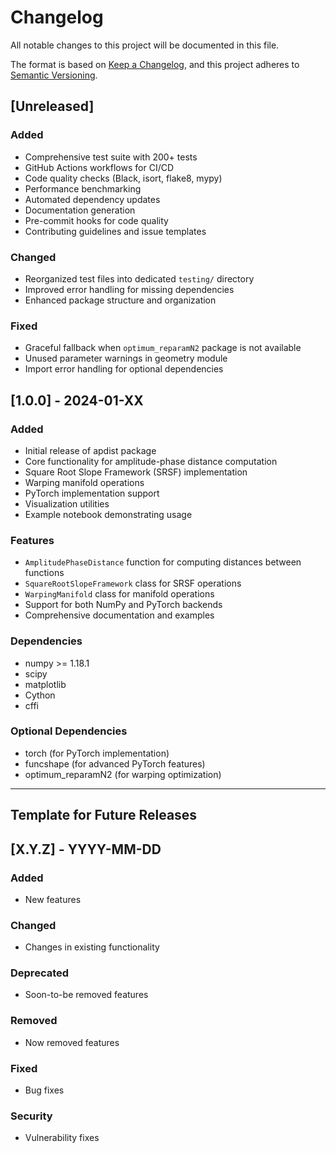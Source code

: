 # Changelog

All notable changes to this project will be documented in this file.

The format is based on [Keep a Changelog](https://keepachangelog.com/en/1.0.0/),
and this project adheres to [Semantic Versioning](https://semver.org/spec/v2.0.0.html).

## [Unreleased]

### Added
- Comprehensive test suite with 200+ tests
- GitHub Actions workflows for CI/CD
- Code quality checks (Black, isort, flake8, mypy)
- Performance benchmarking
- Automated dependency updates
- Documentation generation
- Pre-commit hooks for code quality
- Contributing guidelines and issue templates

### Changed
- Reorganized test files into dedicated `testing/` directory
- Improved error handling for missing dependencies
- Enhanced package structure and organization

### Fixed
- Graceful fallback when `optimum_reparamN2` package is not available
- Unused parameter warnings in geometry module
- Import error handling for optional dependencies

## [1.0.0] - 2024-01-XX

### Added
- Initial release of apdist package
- Core functionality for amplitude-phase distance computation
- Square Root Slope Framework (SRSF) implementation
- Warping manifold operations
- PyTorch implementation support
- Visualization utilities
- Example notebook demonstrating usage

### Features
- `AmplitudePhaseDistance` function for computing distances between functions
- `SquareRootSlopeFramework` class for SRSF operations
- `WarpingManifold` class for manifold operations
- Support for both NumPy and PyTorch backends
- Comprehensive documentation and examples

### Dependencies
- numpy >= 1.18.1
- scipy
- matplotlib
- Cython
- cffi

### Optional Dependencies
- torch (for PyTorch implementation)
- funcshape (for advanced PyTorch features)
- optimum_reparamN2 (for warping optimization)

---

## Template for Future Releases

## [X.Y.Z] - YYYY-MM-DD

### Added
- New features

### Changed
- Changes in existing functionality

### Deprecated
- Soon-to-be removed features

### Removed
- Now removed features

### Fixed
- Bug fixes

### Security
- Vulnerability fixes
